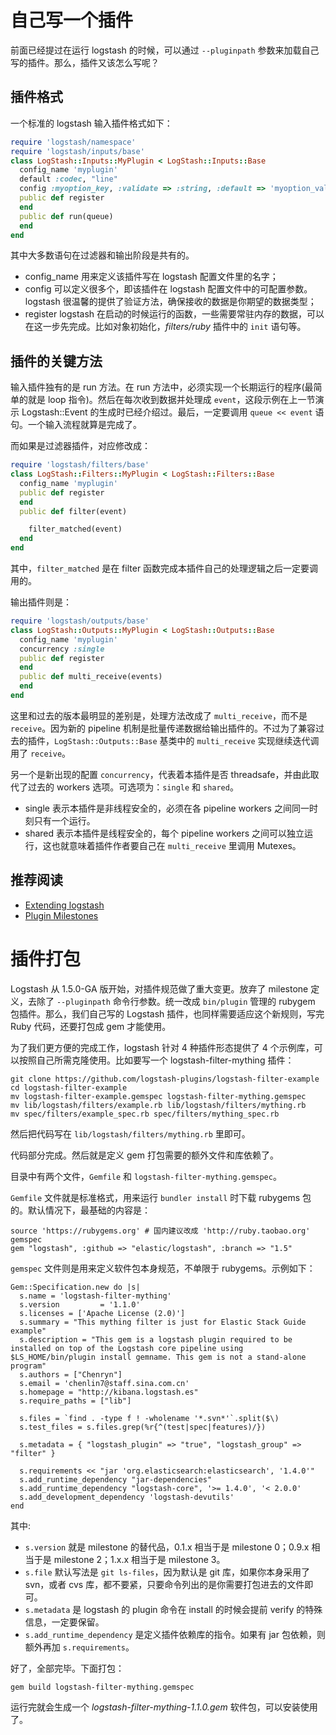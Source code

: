 # 自己写一个插件

前面已经提过在运行 logstash 的时候，可以通过 `--pluginpath` 参数来加载自己写的插件。那么，插件又该怎么写呢？

## 插件格式

一个标准的 logstash 输入插件格式如下：

```ruby
require 'logstash/namespace'
require 'logstash/inputs/base'
class LogStash::Inputs::MyPlugin < LogStash::Inputs::Base
  config_name 'myplugin'
  default :codec, "line"
  config :myoption_key, :validate => :string, :default => 'myoption_value'
  public def register
  end
  public def run(queue)
  end
end
```

其中大多数语句在过滤器和输出阶段是共有的。

* config\_name 用来定义该插件写在 logstash 配置文件里的名字；
* config 可以定义很多个，即该插件在 logstash 配置文件中的可配置参数。logstash 很温馨的提供了验证方法，确保接收的数据是你期望的数据类型；
* register logstash 在启动的时候运行的函数，一些需要常驻内存的数据，可以在这一步先完成。比如对象初始化，*filters/ruby* 插件中的 `init` 语句等。

## 插件的关键方法

输入插件独有的是 run 方法。在 run 方法中，必须实现一个长期运行的程序(最简单的就是 loop 指令)。然后在每次收到数据并处理成 `event`，这段示例在上一节演示 Logstash::Event 的生成时已经介绍过。最后，一定要调用 `queue << event` 语句。一个输入流程就算是完成了。

而如果是过滤器插件，对应修改成：

```ruby
require 'logstash/filters/base'
class LogStash::Filters::MyPlugin < LogStash::Filters::Base
  config_name 'myplugin'
  public def register
  end
  public def filter(event)

    filter_matched(event)
  end
end
```

其中，`filter_matched` 是在 filter 函数完成本插件自己的处理逻辑之后一定要调用的。

输出插件则是：

```ruby
require 'logstash/outputs/base'
class LogStash::Outputs::MyPlugin < LogStash::Outputs::Base
  config_name 'myplugin'
  concurrency :single
  public def register
  end
  public def multi_receive(events)
  end
end
```

这里和过去的版本最明显的差别是，处理方法改成了 `multi_receive`，而不是 `receive`。因为新的 pipeline 机制是批量传递数据给输出插件的。不过为了兼容过去的插件，`LogStash::Outputs::Base` 基类中的 `multi_receive` 实现继续迭代调用了 `receive`。

另一个是新出现的配置 `concurrency`，代表着本插件是否 threadsafe，并由此取代了过去的 workers 选项。可选项为：`single` 和 `shared`。

* single 表示本插件是非线程安全的，必须在各 pipeline workers 之间同一时刻只有一个运行。
* shared 表示本插件是线程安全的，每个 pipeline workers 之间可以独立运行，这也就意味着插件作者要自己在 `multi_receive` 里调用 Mutexes。

## 推荐阅读

* [Extending logstash](http://logstash.net/docs/1.4.2/extending/)
* [Plugin Milestones](http://logstash.net/docs/1.4.2/plugin-milestones)

# 插件打包

Logstash 从 1.5.0-GA 版开始，对插件规范做了重大变更。放弃了 milestone 定义，去除了 `--pluginpath` 命令行参数。统一改成 `bin/plugin` 管理的 rubygem 包插件。那么，我们自己写的 Logstash 插件，也同样需要适应这个新规则，写完 Ruby 代码，还要打包成 gem 才能使用。

为了我们更方便的完成工作，logstash 针对 4 种插件形态提供了 4 个示例库，可以按照自己所需克隆使用。比如要写一个 logstash-filter-mything 插件：

```
git clone https://github.com/logstash-plugins/logstash-filter-example
cd logstash-filter-example
mv logstash-filter-example.gemspec logstash-filter-mything.gemspec
mv lib/logstash/filters/example.rb lib/logstash/filters/mything.rb
mv spec/filters/example_spec.rb spec/filters/mything_spec.rb
```

然后把代码写在 `lib/logstash/filters/mything.rb` 里即可。

代码部分完成。然后就是定义 gem 打包需要的额外文件和库依赖了。

目录中有两个文件，`Gemfile` 和 `logstash-filter-mything.gemspec`。

`Gemfile` 文件就是标准格式，用来运行 `bundler install` 时下载 rubygems 包的。默认情况下，最基础的内容是：

```
source 'https://rubygems.org' # 国内建议改成 'http://ruby.taobao.org'
gemspec
gem "logstash", :github => "elastic/logstash", :branch => "1.5"
```

`gemspec` 文件则是用来定义软件包本身规范，不单限于 rubygems。示例如下：

```
Gem::Specification.new do |s|
  s.name = 'logstash-filter-mything'
  s.version         = '1.1.0'
  s.licenses = ['Apache License (2.0)']
  s.summary = "This mything filter is just for Elastic Stack Guide example"
  s.description = "This gem is a logstash plugin required to be installed on top of the Logstash core pipeline using $LS_HOME/bin/plugin install gemname. This gem is not a stand-alone program"
  s.authors = ["Chenryn"]
  s.email = 'chenlin7@staff.sina.com.cn'
  s.homepage = "http://kibana.logstash.es"
  s.require_paths = ["lib"]

  s.files = `find . -type f ! -wholename '*.svn*'`.split($\)
  s.test_files = s.files.grep(%r{^(test|spec|features)/})

  s.metadata = { "logstash_plugin" => "true", "logstash_group" => "filter" }

  s.requirements << "jar 'org.elasticsearch:elasticsearch', '1.4.0'"
  s.add_runtime_dependency "jar-dependencies"
  s.add_runtime_dependency "logstash-core", '>= 1.4.0', '< 2.0.0'
  s.add_development_dependency 'logstash-devutils'
end
```

其中:

* `s.version` 就是 milestone 的替代品，0.1.x 相当于是 milestone 0；0.9.x 相当于是 milestone 2；1.x.x 相当于是 milestone 3。
* `s.file` 默认写法是 `git ls-files`，因为默认是 git 库，如果你本身采用了 svn，或者 cvs 库，都不要紧，只要命令列出的是你需要打包进去的文件即可。
* `s.metadata` 是 logstash 的 plugin 命令在 install 的时候会提前 verify 的特殊信息，一定要保留。
* `s.add_runtime_dependency` 是定义插件依赖库的指令。如果有 jar 包依赖，则额外再加 `s.requirements`。

好了，全部完毕。下面打包：

```
gem build logstash-filter-mything.gemspec
```

运行完就会生成一个 *logstash-filter-mything-1.1.0.gem* 软件包，可以安装使用了。
